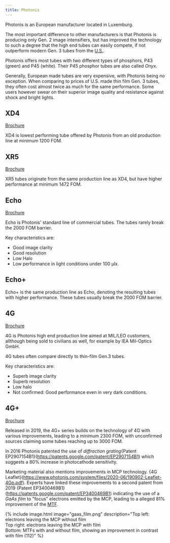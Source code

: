 ```yaml
---
title: Photonis
---
```


Photonis is an European manufacturer located in Luxemburg.

The most important difference to other manufacturers is that Photonis is producing only Gen. 2
image intensifiers, but has improved the technology to such a degree that the high end tubes
can easily compete, if not outperform modern Gen. 3 tubes from the [U.S.](/wiki/usa).

Photonis offers most tubes with two different types of phosphors, P43 (green) and P45 (white). Their P45 phosphor tubes are also called *Onyx*.

Generally, European made tubes are very expensive, with Photonis being no exception.
When comparing to prices of U.S. made thin film Gen. 3 tubes, they often cost almost twice as much for the same performance.
Some users however swear on their superior image quality and resistance against shock and bright lights.

## XD4
[Brochure][XD4 Brochure]

XD4 is lowest performing tube offered by Photonis from an old production line at minimum 1200 FOM.

## XR5
[Brochure][XR5 Brochure]

XR5 tubes originate from the same production line as XD4, but have higher performance at minimum 1472 FOM.

## Echo
[Brochure][Echo Brochure]

Echo is Photonis' standard line of commercial tubes. The tubes rarely break the 2000 FOM barrier.

Key characteristics are:

* Good image clarity
* Good resolution
* Low Halo
* Low performance in light conditions under 100 µlx.

## Echo+

Echo+ is the same production line as Echo, denoting the resulting tubes with higher performance.
These tubes usually break the 2000 FOM barrier.

## 4G
[Brochure][4G Brochure]

4G is Photonis high end production line aimed at MIL/LEO customers, allthough being sold to civilians as well, for example by IEA Mil-Optics GmbH.

4G tubes often compare directly to thin-film Gen.3 tubes.

Key characteristics are:
* Superb image clarity
* Superb resolution
* Low halo
* Not confirmed: Good performance even in very dark conditions.

## 4G+
[Brochure][4G+ Brochure]

Released in 2019, the 4G+ series builds on the technology of 4G with various improvements,
leading to a minimum 2300 FOM, with unconfirmed sources claiming some tubes reaching up to 3000 FOM.

In 2016 Photonis patented the use of *diffraction grating*{Patent EP2907154B1}(https://patents.google.com/patent/EP2907154B1)
which suggests a 80% increase in photocathode sensitivity.

Marketing material also mentions improvements in MCP technology. {4G Leaflet}(https://www.photonis.com/system/files/2020-06/190902-Leaflet-4Gp.pdf).
Experts have linked these improvements to a second patent from 2019 {Patent EP3400469B1}(https://patents.google.com/patent/EP3400469B1)
indicating the use of a *GaAs film* to "focus" electrons emitted by the MCP,
leading to a alleged 81% improvement of the [MTF](/wiki/measurements#modulation-transfer-function-mtf).

{% include image.html image="gaas_film.png" description="Top left: electrons leaving the MCP without film<br/>Top right: electrons leaving the MCP with film<br/>Bottom: MTFs with and without film, showing an improvement in contrast with film (112)" %}

[XD4 Brochure]: https://www.photonis.com/system/files/2020-06/200611-Leaflet-XD4.pdf
[XR5 Brochure]: https://www.photonis.com/system/files/2020-11/201120c-Leafet-XR5.pdf
[Echo Brochure]: https://www.photonis.com/system/files/2019-04/Photonis_Brochure_ECHO_NV.pdf
[4G Brochure]: https://www.photonis.com/system/files/2020-06/190715-Leaflet-4G.pdf
[4G+ Brochure]: https://www.photonis.com/system/files/2020-06/190902-Leaflet-4Gp.pdf